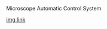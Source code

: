 Microscope Automatic Control System

[img link](https://drive.google.com/drive/folders/1xaFdNQDyvUrzWPVDeGO-BMX61F_Rf7JR?usp=sharing)
